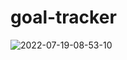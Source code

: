 # goal-tracker

![2022-07-19-08-53-10](https://user-images.githubusercontent.com/90817505/179778933-b0ea177e-7e79-4aba-8fa5-7519aae8bffe.gif)
